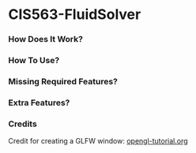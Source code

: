 # CIS563-FluidSolver #
### How Does It Work? ###


### How To Use? ###


### Missing Required Features? ###


### Extra Features? ###


### Credits ###
Credit for creating a GLFW window: [opengl-tutorial.org](http://www.opengl-tutorial.org/beginners-tutorials/tutorial-1-opening-a-window/)